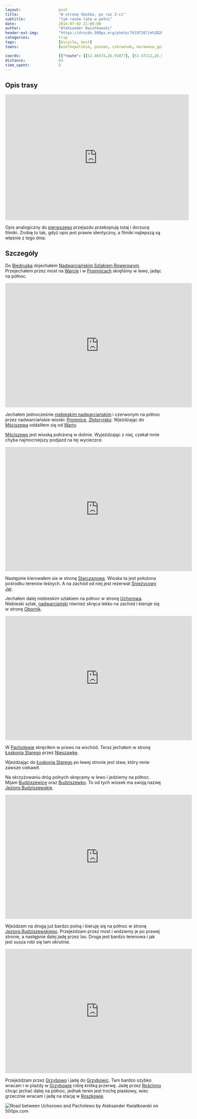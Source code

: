 ```yaml
---
layout:                 post
title:                  "W stronę Skoków, po raz 3-ci"
subtitle:               "tym razem lato w pełni"
date:                   2014-07-02 21:00:00
author:                 "Aleksander Kwiatkowski"
header-ext-img:         "https://drscdn.500px.org/photo/76197267/m%3D2048/af7f0a557aa3f95ca5d3e595bd929832"
categories:             trip
tags:                   [bicycle, best]
towns:                  [wielkopolskie, poznan, czerwonak, murowana_goslina, skoki]

coords:                 [{"route": [[52.46474,16.91877], [52.47112,16.96598], [52.48105,16.96924], [52.50373,16.95774], [52.53047,16.94452], [52.54217,16.94572], [52.54039,16.95499], [52.54164,16.96589], [52.57660,16.96014], [52.58365,16.97182], [52.63670,16.94564], [52.65581,16.95834], [52.66290,17.05748], [52.69469,17.07052], [52.71393,17.09498], [52.70691,17.10906], [52.68517,17.14631], [52.67211,17.15343], [52.67450,17.16176]], "type": "bicycle"}, {"route": [[52.75370,17.18375], [52.66769,17.16117], [52.65619,17.15087], [52.62978,17.14281], [52.58245,17.02179], [52.55694,16.99895], [52.54332,16.97801], [52.50447,16.98926], [52.49208,16.97707], [52.42090,16.97938]], "type": "train"}, {"route": [[52.70572,17.10959], [52.72007,17.12204], [52.70952,17.14993], [52.70645,17.15010], [52.70687,17.17491]], "type": "bicycle"}]
distance:               63
time_spent:             5
---
```


[wiki-morasko]:         https://pl.wikipedia.org/wiki/Morasko
[wiki-glinno]:          https://pl.wikipedia.org/wiki/Glinno_(powiat_pozna%C5%84ski)
[wiki-poligon]:         https://pl.wikipedia.org/wiki/Poligon_Biedrusko
[wiki-biedrusko]:       https://pl.wikipedia.org/wiki/Biedrusko
[wiki-nadwarcianski]:   https://pl.wikipedia.org/wiki/Nadwarcia%C5%84ski_Szlak_Rowerowy
[wiki-warta]:           https://pl.wikipedia.org/wiki/Warta
[wiki-promnice]:        https://pl.wikipedia.org/wiki/Promnice_(gmina_Czerwonak)
[wiki-msciszewo]:       https://pl.wikipedia.org/wiki/M%C5%9Bciszewo
[wiki-zlotoryjsko]:     https://pl.wikipedia.org/wiki/Z%C5%82otoryjsko
[wiki-starczanowo]:     https://pl.wikipedia.org/wiki/Starczanowo_(wie%C5%9B_w_powiecie_pozna%C5%84skim)
[wiki-sniezycowy]:      https://pl.wikipedia.org/wiki/Rezerwat_przyrody_%C5%9Anie%C5%BCycowy_Jar
[wiki-oborniki]:        https://pl.wikipedia.org/wiki/Oborniki
[wiki-uchorowo]:        https://pl.wikipedia.org/wiki/Uchorowo
[wiki-loskon]:          https://pl.wikipedia.org/wiki/%C5%81osko%C5%84_Stary
[wiki-nieszawka]:       https://pl.wikipedia.org/wiki/Nieszawka_(wojew%C3%B3dztwo_wielkopolskie)
[wiki-budziszewice]:    https://pl.wikipedia.org/wiki/Budziszewice_(wojew%C3%B3dztwo_wielkopolskie)
[wiki-budziszewko]:     https://pl.wikipedia.org/wiki/Budziszewko
[wiki-jezioro-budz]:    https://pl.wikipedia.org/wiki/Jezioro_Budziszewskie
[wiki-pacholewo]:       https://pl.wikipedia.org/wiki/Pacholewo
[wiki-grzybowo]:        https://pl.wikipedia.org/wiki/Grzybowo_(powiat_w%C4%85growiecki)
[wiki-roscinno]:        https://pl.wikipedia.org/wiki/Ro%C5%9Bcinno
[wiki-skoki]:           https://pl.wikipedia.org/wiki/Skoki_(powiat_w%C4%85growiecki)
[wiki-grzybowice]:      https://pl.wikipedia.org/wiki/Grzybowice_(wojew%C3%B3dztwo_wielkopolskie)
[wiki-roszkowo]:        https://pl.wikipedia.org/wiki/Roszkowo_(powiat_w%C4%85growiecki)

[vimeo-1]:              https://vimeo.com/102975373
[vimeo-2]:              https://vimeo.com/103085828
[vimeo-3]:              https://vimeo.com/103165205
[vimeo-4]:              https://vimeo.com/103631448
[vimeo-5]:              https://vimeo.com/103631449


Opis trasy
----------

<iframe height='405' width='590' frameborder='0' allowtransparency='true' scrolling='no' src='https://www.strava.com/activities/160945973/embed/81bc1b78b54c8a1e8a4e723a21d86df43002bc4a'></iframe>

Opis analogiczny do [pierwszego](/trip/2013/08/04/w-strone-skokow-po-raz-1-szy/) przejazdu
przekopiuję tutaj i dorzucę filmiki. Zrobię to tak, gdyż opis jest prawie identyczny,
a filmiki najlepszą są właśnie z tego dnia.

Szczegóły
---------

Do [Biedruska][wiki-biedrusko] dojechałem [Nadwarciańskim Szlakiem Rowerowym][wiki-nadwarcianski].
Przejechałem przez most na [Warcie][wiki-warta] i
w [Promnicach][wiki-promnice] skręliśmy w lewo, jadąc na północ.


<div class="vimeo"><iframe src='http://player.vimeo.com/video/102975373' width="600" height="400" frameborder="0" webkitAllowFullScreen mozallowfullscreen allowFullScreen> </iframe></div>

Jechałem jednocześnie [niebieskim nadwarciańskim][wiki-nadwarcianski] i czerwonym na północ przez
nadwarciańskie wioski: [Promnice][wiki-promnice], [Złotoryjsko][wiki-zlotoryjsko]. Wjeżdzając
do [Mściszewa][wiki-msciszewo] oddaliłem się od [Warty][wiki-warta].

[Mściszewo][wiki-msciszewo] jest wioską położoną w dolinie. Wyjeżdzając z niej, czekał mnie chyba najmocniejszy
podjazd na tej wycieczce.

<div class="vimeo"><iframe src='http://player.vimeo.com/video/103085828' width="600" height="400" frameborder="0" webkitAllowFullScreen mozallowfullscreen allowFullScreen> </iframe></div>

Następnie kierowałem sie w stronę [Starczanowa][wiki-starczanowo]. Wioska ta jest położona pośrodku terenów
leśnych. A na zachód od niej jest rezerwat [Śnieżycowy Jar][wiki-sniezycowy].

Jechałem dalej niebieskim szlakiem na północ w stronę [Uchorowa][wiki-uchorowo]. Niebieski szlak,
[nadwarciański][wiki-nadwarcianski] również skręca lekko na zachód i kieruje się
w stronę [Obornik][wiki-oborniki].

<div class="vimeo"><iframe src='http://player.vimeo.com/video/103165205' width="600" height="400" frameborder="0" webkitAllowFullScreen mozallowfullscreen allowFullScreen> </iframe></div>

W [Pacholewie][wiki-pacholewo] skręciłem w prawo na wschód. Teraz jechałem w stronę
[Łoskonia Starego][wiki-loskon] przez [Nieszawkę][wiki-nieszawka].

Wjeżdzając do [Łoskonia Starego][wiki-loskon] po lewej stronie jest staw, który mnie zawsze ciekawił.

Na skrzyżowaniu dróg polnych skręcamy w lewo i jedziemy na północ. Mijam [Budziszewice][wiki-budziszewice]
oraz [Budziszewko][wiki-budziszewko]. To od tych wiosek ma swoją nazwę [Jezioro Budziszewskie][wiki-jezioro-budz].

<div class="vimeo"><iframe src='http://player.vimeo.com/video/103631448' width="600" height="400" frameborder="0" webkitAllowFullScreen mozallowfullscreen allowFullScreen> </iframe></div>

Wjeżdzam na drogą już bardzo polną i kieruję się na północ w stronę [Jeziora Budziszewskiego][wiki-jezioro-budz].
Przejeżdzam przez most i widziemy je po prawej stronie, a następnie dalej jadę przez las.
Droga jest bardzo terenowa i jak jest susza robi się tam okrutnie.

<div class="vimeo"><iframe src='http://player.vimeo.com/video/103631449' width="600" height="400" frameborder="0" webkitAllowFullScreen mozallowfullscreen allowFullScreen> </iframe></div>

Przejeżdzam przez [Grzybowo][wiki-grzybowo] i jadę do [Grzybowic][wiki-grzybowice].
Tam bardzo szybko wracam i w plażdy w [Grzybowie][wiki-grzybowo] robię krótką przerwę.
Jadę przez [Rościnno][wiki-roscinno] chcąc jechać dalej na północ, jednak teren jest
trochę piaskowy, wiec grzecznie wracam i jadę na stację w [Roszkowie][wiki-roszkowo].

<div class='pixels-photo'>
  <p>
    <img src='https://drscdn.500px.org/photo/106720173/m%3D900/2f38e4a654ebaee06319b067691741bf' alt='Road between Uchorowo and Pacholewo by Aleksander Kwiatkowski on 500px.com'>
  </p>
  <a href='https://500px.com/photo/106720173/road-between-uchorowo-and-pacholewo-by-aleksander-kwiatkowski' alt='Road between Uchorowo and Pacholewo by Aleksander Kwiatkowski on 500px.com'></a>
</div>
<script type='text/javascript' src='https://500px.com/embed.js'></script>
